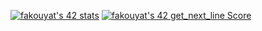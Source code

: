 [![fakouyat's 42 stats](https://badge42.vercel.app/api/v2/cl43btit7002109mldaxlblot/stats?cursusId=21&coalitionId=150)](https://github.com/JaeSeoKim/badge42)
[![fakouyat's 42 get_next_line Score](https://badge42.vercel.app/api/v2/cl43btit7002109mldaxlblot/project/2592363)](https://github.com/JaeSeoKim/badge42)
